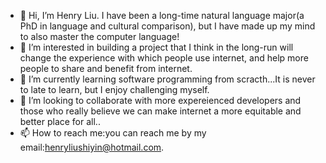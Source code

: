 - 👋 Hi, I’m Henry Liu. I have been a long-time natural language major(a PhD in language and cultural comparison), but I have made up my mind to also master the computer language!
- 👀 I’m interested in building a project that I think in the long-run will change the experience with which people use internet, and help more people to share and benefit from internet.
- 🌱 I’m currently learning software programming from scracth...It is never to late to learn, but I enjoy challenging myself.
- 💞️ I’m looking to collaborate with more expereienced developers and those who really believe we can make internet a more equitable and better place for all..
- 📫 How to reach me:you can reach me by my email:henryliushiyin@hotmail.com.

<!---
HenryStarter2022/HenryStarter2022 is a ✨ special ✨ repository because its `README.md` (this file) appears on your GitHub profile.
You can click the Preview link to take a look at your changes.
--->
